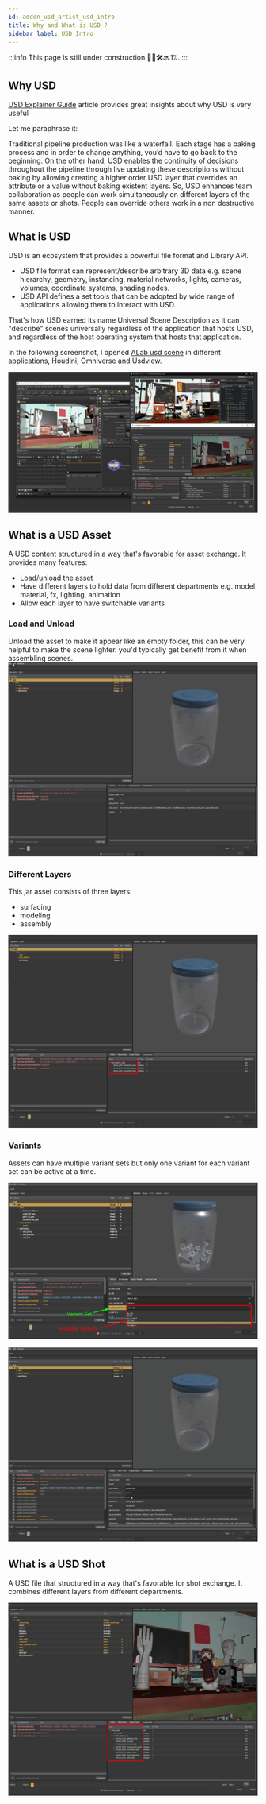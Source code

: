 ```yaml
---
id: addon_usd_artist_usd_intro
title: Why and What is USD ?
sidebar_label: USD Intro
---
```


:::info
This page is still under construction 👷🚧🛠️🔜🏗️.
:::

## Why USD
[USD Explainer Guide](https://www.foundry.com/insights/film-tv/usd-explainer-guide) article provides great insights about why USD is very useful

Let me paraphrase it:

Traditional pipeline production was like a waterfall. Each stage has a baking process and in order to change anything, you’d have to go back to the beginning.
On the other hand, USD enables the continuity of decisions throughout the pipeline through live updating these descriptions without baking by allowing creating a higher order USD layer that overrides an attribute or a value without baking existent layers.
So, USD enhances team collaboration as people can work simultaneously on different layers of the same assets or shots. People can override others work in a non destructive manner.


## What is USD
USD is an ecosystem that provides a powerful file format and Library API.
- USD file format can represent/describe arbitrary 3D data e.g. scene hierarchy, geometry, instancing, material networks, lights, cameras, volumes, coordinate systems, shading nodes.
- USD API defines a set tools that can be adopted by wide range of applications allowing them to interact with USD.

That's how USD earned its name Universal Scene Description as it can "describe" scenes universally regardless of the application that hosts USD, and regardless of the host operating system that hosts that application.

In the following screenshot, I opened [ALab usd scene](https://animallogic.com/alab/) in different applications, Houdini, Omniverse and Usdview. 

![](assets/usd/usd_intro/usd_scene.png)


## What is a USD Asset
A USD content structured in a way that's favorable for asset exchange.
It provides many features: 
- Load/unload the asset
- Have different layers to hold data from different departments
    e.g. model. material, fx, lighting, animation
- Allow each layer to have switchable variants

### Load and Unload
Unload the asset to make it appear like an empty folder, this can be very helpful to make the scene lighter. you'd typically get benefit from it when assembling scenes.
![](assets/usd/usd_intro/asset_load_unload.gif)

### Different Layers
This jar asset consists of three layers:
- surfacing 
- modeling
- assembly

![](assets/usd/usd_intro/asset_layers.png)

### Variants
Assets can have multiple variant sets but only one variant for each variant set can be active at a time.

![](assets/usd/usd_intro/asset_variant.png)

![](assets/usd/usd_intro/asset_variant.gif)


## What is a USD Shot
A USD file that structured in a way that's favorable for shot exchange.
It combines different layers from different departments.

![](assets/usd/usd_intro/usd_shot.png)
